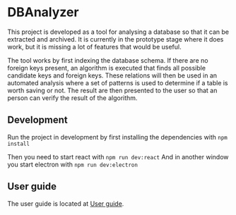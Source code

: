 # DBAnalyzer

This project is developed as a tool for analysing a database so that it can be extracted and archived. It is currently in the prototype stage where it does work, but it is missing a lot of features that would be useful.

The tool works by first indexing the database schema. If there are no foreign keys present, an algorithm is executed that finds all possible candidate keys and foreign keys. These relations will then be used in an automated analysis where a set of patterns is used to determine if a table is worth saving or not. The result are then presented to the user so that an person can verify the result of the algorithm.

## Development

Run the project in development by first installing the dependencies with `npm install`

Then you need to start react with `npm run dev:react`
And in another window you start electron with `npm run dev:electron`

## User guide
The user guide is located at [User guide](https://github.com/Sydarkivera/DBAnalyzer/userGuide.md).